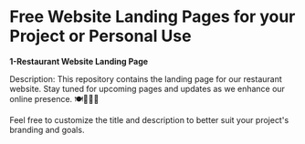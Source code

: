 # Free Website Landing Pages for your Project or Personal Use

**1-Restaurant Website Landing Page**

Description: This repository contains the landing page for our restaurant website. Stay tuned for upcoming pages and updates as we enhance our online presence. 🍽️👨‍🍳🍷

Feel free to customize the title and description to better suit your project's branding and goals.
